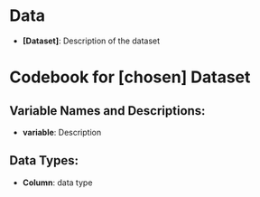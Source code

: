 # Data

-   **\[Dataset\]**: Description of the dataset

# Codebook for \[chosen\] Dataset

## Variable Names and Descriptions:

-   **variable**: Description

## Data Types:

-   **Column**: data type
